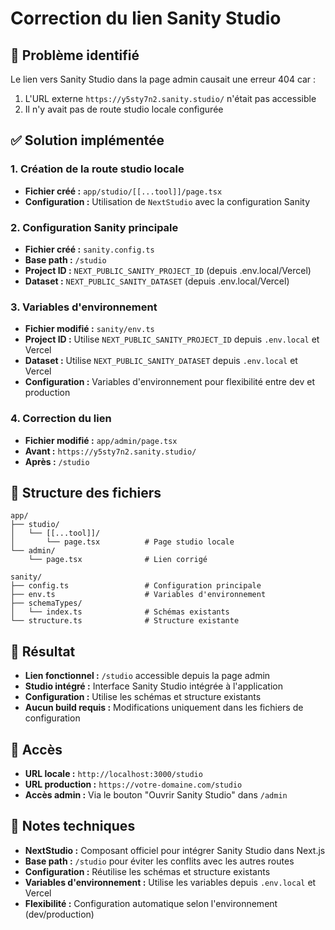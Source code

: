 # Correction du lien Sanity Studio

## 🔧 Problème identifié

Le lien vers Sanity Studio dans la page admin causait une erreur 404 car :
1. L'URL externe `https://y5sty7n2.sanity.studio/` n'était pas accessible
2. Il n'y avait pas de route studio locale configurée

## ✅ Solution implémentée

### 1. Création de la route studio locale
- **Fichier créé :** `app/studio/[[...tool]]/page.tsx`
- **Configuration :** Utilisation de `NextStudio` avec la configuration Sanity

### 2. Configuration Sanity principale
- **Fichier créé :** `sanity.config.ts`
- **Base path :** `/studio`
- **Project ID :** `NEXT_PUBLIC_SANITY_PROJECT_ID` (depuis .env.local/Vercel)
- **Dataset :** `NEXT_PUBLIC_SANITY_DATASET` (depuis .env.local/Vercel)

### 3. Variables d'environnement
- **Fichier modifié :** `sanity/env.ts`
- **Project ID :** Utilise `NEXT_PUBLIC_SANITY_PROJECT_ID` depuis `.env.local` et Vercel
- **Dataset :** Utilise `NEXT_PUBLIC_SANITY_DATASET` depuis `.env.local` et Vercel
- **Configuration :** Variables d'environnement pour flexibilité entre dev et production

### 4. Correction du lien
- **Fichier modifié :** `app/admin/page.tsx`
- **Avant :** `https://y5sty7n2.sanity.studio/`
- **Après :** `/studio`

## 📁 Structure des fichiers

```
app/
├── studio/
│   └── [[...tool]]/
│       └── page.tsx          # Page studio locale
└── admin/
    └── page.tsx              # Lien corrigé

sanity/
├── config.ts                 # Configuration principale
├── env.ts                    # Variables d'environnement
├── schemaTypes/
│   └── index.ts              # Schémas existants
└── structure.ts              # Structure existante
```

## 🎯 Résultat

- **Lien fonctionnel :** `/studio` accessible depuis la page admin
- **Studio intégré :** Interface Sanity Studio intégrée à l'application
- **Configuration :** Utilise les schémas et structure existants
- **Aucun build requis :** Modifications uniquement dans les fichiers de configuration

## 🔗 Accès

- **URL locale :** `http://localhost:3000/studio`
- **URL production :** `https://votre-domaine.com/studio`
- **Accès admin :** Via le bouton "Ouvrir Sanity Studio" dans `/admin`

## 📝 Notes techniques

- **NextStudio :** Composant officiel pour intégrer Sanity Studio dans Next.js
- **Base path :** `/studio` pour éviter les conflits avec les autres routes
- **Configuration :** Réutilise les schémas et structure existants
- **Variables d'environnement :** Utilise les variables depuis `.env.local` et Vercel
- **Flexibilité :** Configuration automatique selon l'environnement (dev/production) 